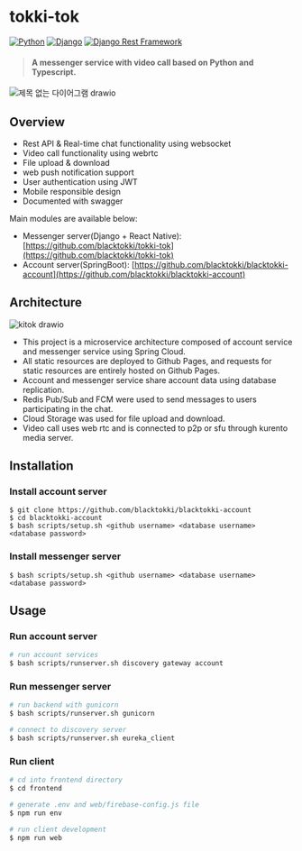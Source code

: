 # tokki-tok
[![Python](https://img.shields.io/badge/python-3.6.9-blue.svg?style=flat-square)](https://www.python.org/downloads/release/python-362/)
[![Django](https://img.shields.io/badge/django-3.2.16-blue.svg?style=flat-square)](https://www.djangoproject.com/)
[![Django Rest Framework](https://img.shields.io/badge/django_rest_framework-3.11.0-blue.svg?style=flat-square)](http://www.django-rest-framework.org/)

> #### A messenger service with video call based on Python and Typescript.
![제목 없는 다이어그램 drawio](https://github.com/blacktokki/tokki-tok/assets/39031723/df1d177c-07dc-4d36-b964-f217409b902d)

## Overview

+ Rest API & Real-time chat functionality using websocket
+ Video call functionality using webrtc
+ File upload & download
+ web push notification support
+ User authentication using JWT
+ Mobile responsible design 
+ Documented with swagger

Main modules are available below:

+ Messenger server(Django + React Native): [https://github.com/blacktokki/tokki-tok](https://github.com/blacktokki/tokki-tok)
+ Account server(SpringBoot): [https://github.com/blacktokki/blacktokki-account](https://github.com/blacktokki/blacktokki-account)

## Architecture
![kitok drawio](https://github.com/blacktokki/tokki-tok/assets/39031723/e509396a-7ccf-4257-bc9f-6bedcea243be)
+ This project is a microservice architecture composed of account service and messenger service using Spring Cloud.
+ All static resources are deployed to Github Pages, and requests for static resources are entirely hosted on Github Pages.
+ Account and messenger service share account data using database replication.
+ Redis Pub/Sub and FCM were used to send messages to users participating in the chat. 
+ Cloud Storage was used for file upload and download.
+ Video call uses web rtc and is connected to p2p or sfu through kurento media server.

## Installation
### Install account server
    $ git clone https://github.com/blacktokki/blacktokki-account
    $ cd blacktokki-account
    $ bash scripts/setup.sh <github username> <database username> <database password>
### Install messenger server
    $ bash scripts/setup.sh <github username> <database username> <database password>

## Usage
### Run account server
```sh
# run account services
$ bash scripts/runserver.sh discovery gateway account
```
### Run messenger server
```sh
# run backend with gunicorn
$ bash scripts/runserver.sh gunicorn

# connect to discovery server
$ bash scripts/runserver.sh eureka_client
```
### Run client
```sh
# cd into frontend directory
$ cd frontend

# generate .env and web/firebase-config.js file
$ npm run env

# run client development
$ npm run web
```
